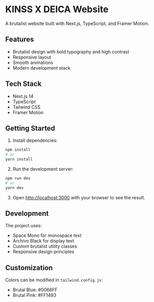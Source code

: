 # KINSS X DEICA Website

A brutalist website built with Next.js, TypeScript, and Framer Motion.

## Features

- Brutalist design with bold typography and high contrast
- Responsive layout
- Smooth animations
- Modern development stack

## Tech Stack

- Next.js 14
- TypeScript
- Tailwind CSS
- Framer Motion

## Getting Started

1. Install dependencies:
```bash
npm install
# or
yarn install
```

2. Run the development server:
```bash
npm run dev
# or
yarn dev
```

3. Open [http://localhost:3000](http://localhost:3000) with your browser to see the result.

## Development

The project uses:
- Space Mono for monospace text
- Archivo Black for display text
- Custom brutalist utility classes
- Responsive design principles

## Customization

Colors can be modified in `tailwind.config.js`:
- Brutal Blue: #0066FF
- Brutal Pink: #FF1493 